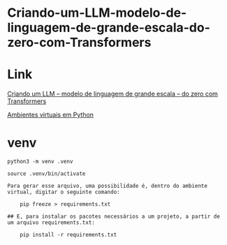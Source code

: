 # Criando-um-LLM-modelo-de-linguagem-de-grande-escala-do-zero-com-Transformers

# Link
[Criando um LLM – modelo de linguagem de grande escala – do zero com Transformers](https://imasters.com.br/codigo/criando-um-llm-do-zero-com-transformers)

[Ambientes virtuais em Python](https://medium.com/turing-talks/ambientes-virtuais-em-python-60924a4bf4f)

# venv 
    python3 -m venv .venv

    source .venv/bin/activate

    Para gerar esse arquivo, uma possibilidade é, dentro do ambiente virtual, digitar o seguinte comando:

        pip freeze > requirements.txt

    ## E, para instalar os pacotes necessários a um projeto, a partir de um arquivo requirements.txt:

        pip install -r requirements.txt

